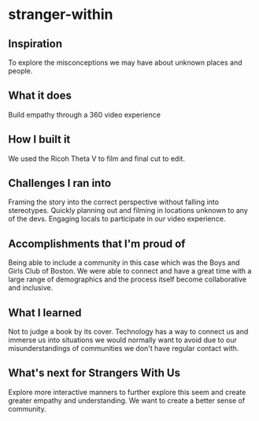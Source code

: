 # stranger-within
## Inspiration
To explore the misconceptions we may have about unknown places and people.
## What it does
Build empathy through a 360 video experience

## How I built it
We used the Ricoh Theta V to film  and final cut to edit.

## Challenges I ran into
Framing the story into the correct perspective without falling into stereotypes.  Quickly planning out and filming in locations unknown to any of the devs.  Engaging locals to participate in our video experience.

## Accomplishments that I'm proud of
Being able to include a community in this case which was the Boys and Girls Club of Boston.  We were able to connect and have a great time with a large range of demographics and the process itself become collaborative and inclusive.

## What I learned
Not to judge a book by its cover.  Technology has a way to connect us and immerse us into situations we would normally want to avoid due to our misunderstandings of communities we don't have regular contact with.
## What's next for Strangers With Us
Explore more interactive manners to further explore this seem and create greater empathy and understanding.  We want to create a better sense of community.
